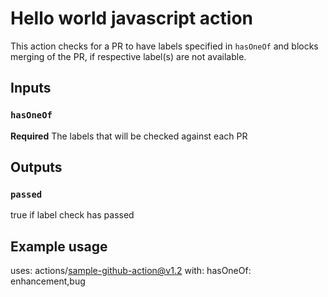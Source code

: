 # Hello world javascript action

This action checks for a PR to have labels specified in `hasOneOf` and blocks merging of the PR, if respective label(s) are not available.

## Inputs

### `hasOneOf`

**Required** The labels that will be checked against each PR

## Outputs

### `passed`

true if label check has passed

## Example usage

uses: actions/sample-github-action@v1.2
with:
hasOneOf: enhancement,bug
